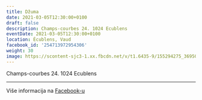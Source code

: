 ```yaml
---
title: Džuma
date: 2021-03-05T12:30:00+0100
draft: false
description: Champs-courbes 24. 1024 Ecublens
eventDate: 2021-03-05T12:30:00+0100
location: Écublens, Vaud
facebook_id: '254713972954306'
weight: 30
image: https://scontent-sjc3-1.xx.fbcdn.net/v/t1.6435-9/155294275_3695079563921169_4909597834044538694_n.jpg?_nc_cat=101&ccb=1-7&_nc_sid=9e60e4&_nc_eui2=AeG8UClbWf29AU_nXjdq3EWH_4HHzzV0GSb_gcfPNXQZJh84GYNGo4_Z5Cn5-iLlSDRJM0isnap6RFoid72tsV9o&_nc_ohc=6dgU37AL8GMQ7kNvwF74Jbe&_nc_oc=AdkesxlWvgsxjDu-oyXDDNfxmHAMN8oTaqx3sfo1gr-3C3jXUBKHXkyTPiGv1iH-sv4&_nc_zt=23&_nc_ht=scontent-sjc3-1.xx&edm=ABTKTjYEAAAA&_nc_gid=8BbdnJfLPlJOTkAXIHvALg&oh=00_AfF_fz-SWseuK-mxUvGZ6Cnyn10EdBOdZTXFA--Tsh57HQ&oe=683E4D5B
---
```


Champs-courbes 24. 1024 Ecublens

---

Više informacija na [Facebook-u](https://facebook.com/events/254713972954306)